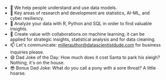 - 👋 We help people understand and use data models.
- 👀 Key areas of research and development are statistics, AI-ML, and cyber resiliency.  
- 🌱 Analyze your data with R, Python and SQL in order to find valuable insights.
- 💞️ Create value with collaborations on machine learning; it can be applied for strategic insights, statistical analysis and for data cleaning.
- 📫 Let's communicate: millerauthor@datascientistdude.com for business inquiries please.
- 😄 Dad Joke of the Day: How much does it cost Santa to park his sleigh? Nothing, it's on the house. 
- 😎 Bonus Dad Joke: What do you call a pony with a sore throat? A little hoarse.
<!---
DSD-resilience/DSD-resilience is a ✨ special ✨ repository because its `README.md` (this file) appears on your GitHub profile.
You can click the Preview link to take a look at your changes.
--->
